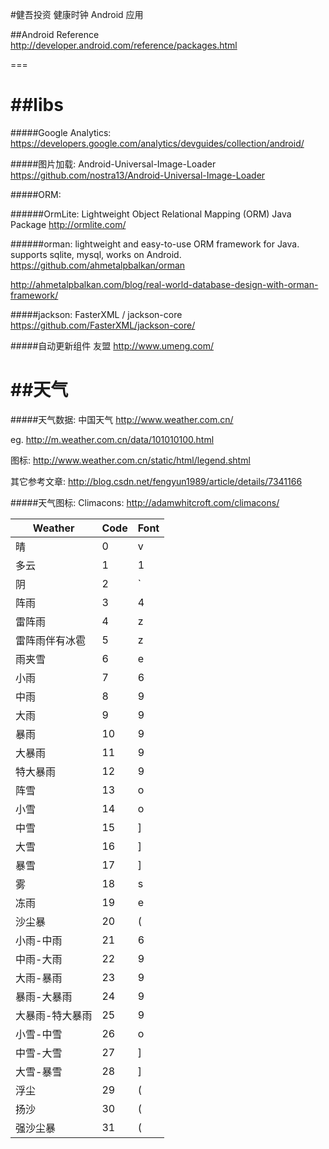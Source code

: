 #健吾投资 健康时钟 Android 应用

##Android Reference
<http://developer.android.com/reference/packages.html>


===

##libs
===
#####Google Analytics:
<https://developers.google.com/analytics/devguides/collection/android/>

#####图片加载:
Android-Universal-Image-Loader
<https://github.com/nostra13/Android-Universal-Image-Loader>

#####ORM:

######OrmLite:
Lightweight Object Relational Mapping (ORM) Java Package
<http://ormlite.com/>

######orman:
lightweight and easy-to-use ORM framework for Java. supports sqlite, mysql, works on Android.
<https://github.com/ahmetalpbalkan/orman>

<http://ahmetalpbalkan.com/blog/real-world-database-design-with-orman-framework/>


#####jackson:
FasterXML / jackson-core <https://github.com/FasterXML/jackson-core/>

#####自动更新组件
友盟 <http://www.umeng.com/>


##天气
===
#####天气数据:
中国天气 <http://www.weather.com.cn/>

eg. <http://m.weather.com.cn/data/101010100.html>

图标: <http://www.weather.com.cn/static/html/legend.shtml>

其它参考文章: <http://blog.csdn.net/fengyun1989/article/details/7341166>

#####天气图标:
Climacons: <http://adamwhitcroft.com/climacons/>

Weather      | Code          | Font
------------ | ------------- | ------------
晴           |       0       |     v
多云         |        1       |     1
阴           |       2       |      `
阵雨          |       3       |      4
雷阵雨        |        4      |      z
雷阵雨伴有冰雹 |       5       |       z
雨夹雪        |        6       |    e
小雨         |        7       |      6
中雨         |        8       |      9
大雨         |        9       |      9
暴雨         |        10       |     9
大暴雨       |       11        |      9
特大暴雨     |        12       |      9
阵雪        |       13        |      o
小雪        |       14        |      o
中雪        |       15        |      ]
大雪        |       16        |      ]
暴雪        |       17        |      ]
雾          |        18       |      s
冻雨        |       19        |       e
沙尘暴      |        20       |      (
小雨-中雨    |        21       |     6
中雨-大雨    |        22       |      9
大雨-暴雨    |        23       |      9
暴雨-大暴雨   |        24      |      9
大暴雨-特大暴雨|       25       |      9
小雪-中雪     |       26       |      o
中雪-大雪     |       27       |      ]
大雪-暴雪     |       28       |      ]
浮尘         |        29      |      (
扬沙         |        30      |      (
强沙尘暴      |       31       |      (
